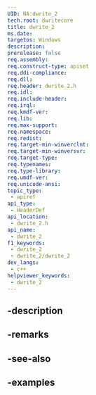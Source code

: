 ```yaml
---
UID: NA:dwrite_2
tech.root: dwritecore
title: dwrite_2
ms.date: 
targetos: Windows
description: 
prerelease: false
req.assembly: 
req.construct-type: apiset
req.ddi-compliance: 
req.dll: 
req.header: dwrite_2.h
req.idl: 
req.include-header: 
req.irql: 
req.kmdf-ver: 
req.lib: 
req.max-support: 
req.namespace: 
req.redist: 
req.target-min-winverclnt: 
req.target-min-winversvr: 
req.target-type: 
req.typenames: 
req.type-library: 
req.umdf-ver: 
req.unicode-ansi: 
topic_type:
 - apiref
api_type:
 - HeaderDef
api_location:
 - dwrite_2.h
api_name:
 - dwrite_2
f1_keywords:
 - dwrite_2
 - dwrite_2/dwrite_2
dev_langs:
 - c++
helpviewer_keywords:
 - dwrite_2
---
```


## -description

## -remarks

## -see-also

## -examples

